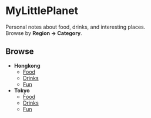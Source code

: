# MyLittlePlanet

Personal notes about food, drinks, and interesting places.  
Browse by **Region → Category**.

## Browse
- **Hongkong**
  - [Food](./hongkong/food/README.md)
  - [Drinks](./hongkong/drinks/README.md)
  - [Fun](./hongkong/fun/README.md)
- **Tokyo**
  - [Food](./tokyo/food/README.md)
  - [Drinks](./tokyo/drinks/README.md)
  - [Fun](./tokyo/fun/README.md)